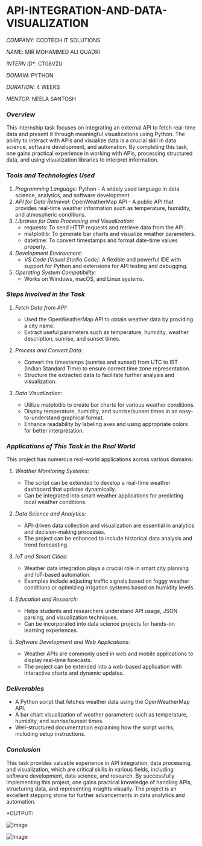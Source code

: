 # API-INTEGRATION-AND-DATA-VISUALIZATION

*COMPANY*: CODTECH IT SOLUTIONS

*NAME*: MIR MOHAMMED ALI QUADRI

*INTERN ID**: CT08VZU

*DOMAIN*: PYTHON

*DURATION*: 4 WEEKS

*MENTOR*: NEELA SANTOSH

### *Overview*

This internship task focuses on integrating an external API to fetch real-time data and present it through meaningful visualizations using Python. The ability to interact with APIs and visualize data is a crucial skill in data science, software development, and automation. By completing this task, one gains practical experience in working with APIs, processing structured data, and using visualization libraries to interpret information.

### *Tools and Technologies Used*

1. *Programming Language:* Python - A widely used language in data science, analytics, and software development.
2. *API for Data Retrieval:* OpenWeatherMap API - A public API that provides real-time weather information such as temperature, humidity, and atmospheric conditions.
3. *Libraries for Data Processing and Visualization:*
   - requests: To send HTTP requests and retrieve data from the API.
   - matplotlib: To generate bar charts and visualize weather parameters.
   - datetime: To convert timestamps and format date-time values properly.
4. *Development Environment:*
   - *VS Code (Visual Studio Code):* A flexible and powerful IDE with support for Python and extensions for API testing and debugging.
5. *Operating System Compatibility:*
   - Works on Windows, macOS, and Linux systems.

### *Steps Involved in the Task*

1. *Fetch Data from API:*

   - Used the OpenWeatherMap API to obtain weather data by providing a city name.
   - Extract useful parameters such as temperature, humidity, weather description, sunrise, and sunset times.

2. *Process and Convert Data:*

   - Convert the timestamps (sunrise and sunset) from UTC to IST (Indian Standard Time) to ensure correct time zone representation.
   - Structure the extracted data to facilitate further analysis and visualization.

3. *Data Visualization:*

   - Utilize matplotlib to create bar charts for various weather conditions.
   - Display temperature, humidity, and sunrise/sunset times in an easy-to-understand graphical format.
   - Enhance readability by labeling axes and using appropriate colors for better interpretation.

### *Applications of This Task in the Real World*

This project has numerous real-world applications across various domains:

1. *Weather Monitoring Systems:*

   - The script can be extended to develop a real-time weather dashboard that updates dynamically.
   - Can be integrated into smart weather applications for predicting local weather conditions.

2. *Data Science and Analytics:*

   - API-driven data collection and visualization are essential in analytics and decision-making processes.
   - The project can be enhanced to include historical data analysis and trend forecasting.

3. *IoT and Smart Cities:*

   - Weather data integration plays a crucial role in smart city planning and IoT-based automation.
   - Examples include adjusting traffic signals based on foggy weather conditions or optimizing irrigation systems based on humidity levels.

4. *Education and Research:*

   - Helps students and researchers understand API usage, JSON parsing, and visualization techniques.
   - Can be incorporated into data science projects for hands-on learning experiences.

5. *Software Development and Web Applications:*

   - Weather APIs are commonly used in web and mobile applications to display real-time forecasts.
   - The project can be extended into a web-based application with interactive charts and dynamic updates.

### *Deliverables*

- A Python script that fetches weather data using the OpenWeatherMap API.
- A bar chart visualization of weather parameters such as temperature, humidity, and sunrise/sunset times.
- Well-structured documentation explaining how the script works, including setup instructions.

### *Conclusion*

This task provides valuable experience in API integration, data processing, and visualization, which are critical skills in various fields, including software development, data science, and research. By successfully implementing this project, one gains practical knowledge of handling APIs, structuring data, and representing insights visually. The project is an excellent stepping stone for further advancements in data analytics and automation.


*OUTPUT:



![Image](https://github.com/user-attachments/assets/8eec4e8b-833b-491e-a62c-ed4318aa9032)



![Image](https://github.com/user-attachments/assets/4208e1df-c124-4ac8-a70b-95664a875f3c)
